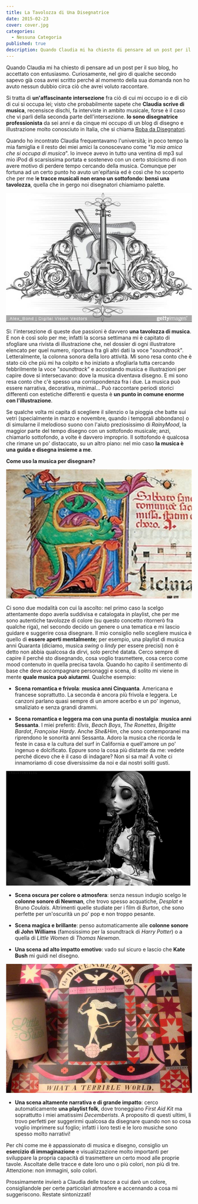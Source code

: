 ```yaml
---
title: La Tavolozza di Una Disegnatrice
date: 2015-02-23
cover: cover.jpg
categories:
  - Nessuna Categoria
published: true
description: Quando Claudia mi ha chiesto di pensare ad un post per il suo blog, ho accettato con entusiasmo. Curiosamente, nel giro di qualche secondo sapevo già cosa avrei scritto perché al momento della sua domanda non ho avuto nessun dubbio circa ciò che avrei voluto raccontare.
---
```


Quando Claudia mi ha chiesto di pensare ad un post per il suo blog, ho accettato con entusiasmo. Curiosamente, nel giro di qualche secondo sapevo già cosa avrei scritto perché al momento della sua domanda non ho avuto nessun dubbio circa ciò che avrei voluto raccontare.

Si tratta di **un'affascinante intersezione** fra ciò di cui mi occupo io e di ciò di cui si occupa lei; visto che probabilmente sapete che **Claudia scrive di musica**, recensisce dischi, fa interviste in ambito musicale, forse è il caso che vi parli della seconda parte dell'intersezione. **Io sono disegnatrice professionista** da sei anni e da cinque mi occupo di un blog di disegno e illustrazione molto conosciuto in Italia, che si chiama [Roba da Disegnatori](https://robadadisegnatori.com/ "Roba da Disegnatori").

Quando ho incontrato Claudia frequentavamo l'università; in poco tempo la mia famiglia e il resto dei miei amici la conoscevano come "_la mia amica che si occupa di musica_". Io invece avevo in tutto una ventina di mp3 sul mio iPod di scarsissima portata e sostenevo con un certo stoicismo di non avere motivo di perdere tempo cercando della musica. Comunque per fortuna ad un certo punto ho avuto un'epifania ed è così che ho scoperto che per me l**e tracce musicali non erano un sottofondo: bensì una tavolozza**, quella che in gergo noi disegnatori chiamiamo palette.

![Claudia-Falzone-Violino](./Claudia-Falzone-Violino.jpg)

Sì: l'intersezione di queste due passioni è davvero **una tavolozza di musica**. E non è così solo per me; infatti la scorsa settimana mi è capitato di sfogliare una rivista di illustrazione che, nel dossier di ogni illustratore elencato per quel numero, riportava fra gli altri dati la voce "_soundtrack_". Letteralmente, la colonna sonora della loro attività. Mi sono resa conto che è stato ciò che più mi ha colpito e ho iniziato a sfogliarla tutta cercando febbrilmente la voce "_soundtrack_" e accostando musica e illustrazioni per capire dove si intersecavano: dove la musica diventava disegno. E mi sono resa conto che c'è spesso una corrispondenza fra i due. La musica può essere narrativa, decorativa, minimal... Può raccontare periodi storici differenti con estetiche differenti e questa è **un punto in comune enorme con l'illustrazione**.

Se qualche volta mi capita di scegliere il silenzio o la pioggia che batte sui vetri (specialmente in marzo e novembre, quando i temporali abbondano) o di simularne il melodioso suono con l'aiuto preziosissimo di _RainyMood_, la maggior parte del tempo disegno con un sottofondo musicale; anzi, chiamarlo sottofondo, a volte è davvero improprio. Il sottofondo è qualcosa che rimane un po' distaccato, su un altro piano: nel mio caso **la musica è una guida e disegna insieme a me**.

**Come uso la musica per disegnare?**

![Claudia-Falzone-Note-Antiche](./Claudia-Falzone-Note-Antiche.jpg)

Ci sono due modalità con cui la ascolto: nel primo caso la scelgo attentamente dopo averla suddivisa e catalogata in playlist, che per me sono autentiche tavolozze di colore (su questo concetto ritornerò fra qualche riga), nel secondo decido un genere o una tematica e mi lascio guidare e suggerire cosa disegnare. Il mio consiglio nello scegliere musica è quello di **essere aperti mentalmente**; per esempio, una playlist di musica anni Quaranta (diciamo, musica _swing_ o _lindy_ per essere precisi) non è detto non abbia qualcosa da dirvi, solo perché datata. Cerco sempre di capire il perché sto disegnando, cosa voglio trasmettere, cosa cerco come mood contenuto in quella precisa tavola. Quando ho capito il sentimento di base che deve accompagnare personaggi e scena, di solito mi viene in mente **quale musica può aiutarmi**. Qualche esempio:

- **Scena romantica e frivola**: **musica anni Cinquanta**. Americana e francese soprattutto. La seconda è ancora più frivola e leggera. Le canzoni parlano quasi sempre di un amore acerbo e un po' ingenuo, smaliziato e senza grandi drammi.

- **Scena romantica e leggera ma con una punta di nostalgia**: **musica anni Sessanta**. I miei preferiti: _Elvis_, _Beach Boys_, _The Ronettes_, _Brigitte Bardot_, _Françoise Hardy_. Anche _She&Him_, che sono contemporanei ma riprendono le sonorità anni Sessanta. Adoro la musica che ricorda le feste in casa e la cultura del surf in California e quell'amore un po' ingenuo e dolcificato. Eppure sono la cosa più distante da me: vedete perché dicevo che è il caso di indagare? Non si sa mai! A volte ci innamoriamo di cose diversissime da noi e dai nostri soliti gusti.

![Tim-Burton-La-Sposa-Cadavere](./Tim-Burton-La-Sposa-Cadavere.gif)

- **Scena oscura per colore o atmosfera**: senza nessun indugio scelgo le **colonne sonore di Newman**, che trovo spesso acquatiche, _Desplat_ e Bruno _Coulais_. Altrimenti quelle studiate per i film di _Burton_, che sono perfette per un'oscurità un po' pop e non troppo pesante.

- **Scena magica e brillante**: penso automaticamente alle **colonne sonore di John Williams** (famosissimo per la soundtrack di _Harry Potter_) o a quella di _Little Women_ di _Thomas Newman_.

- **Una scena ad alto impatto emotivo**: vado sul sicuro e lascio che **Kate Bush** mi guidi nel disegno.

![Decemberists](./Decemberists.jpg)

- **Una scena altamente narrativa e di grande impatto**: cerco automaticamente **una playlist folk**, dove troneggiano _First Aid Kit_ ma soprattutto i miei amatissimi _Decemberists_. A proposito di questi ultimi, li trovo perfetti per suggerirmi qualcosa da disegnare quando non so cosa voglio imprimere sul foglio; infatti i loro testi e le loro musiche sono spesso molto narrativi!

Per chi come me è appassionato di musica e disegno, consiglio un **esercizio di immaginazione** e visualizzazione molto importanti per sviluppare la propria capacità di trasmettere un certo mood alle proprie tavole. Ascoltate delle tracce e date loro uno o più colori, non più di tre. Attenzione: non immagini, solo colori.

Prossimamente invierò a Claudia delle tracce a cui darò un colore, consigliandole per certe particolari atmosfere e accennando a cosa mi suggeriscono. Restate sintonizzati!

